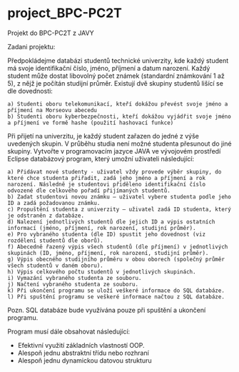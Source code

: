 # project_BPC-PC2T
Projekt do BPC-PC2T z JAVY

Zadani projektu:

Předpokládejme databázi studentů technické univerzity, kde každý student má svoje identifikační číslo,
jméno, příjmení a datum narození. Každý student může dostat libovolný počet známek (standardní 
známkování 1 až 5), z nějž je počítán studijní průměr. Existují dvě skupiny studentů lišící se dle 
dovednosti: 

	a) Studenti oboru telekomunikací, kteří dokážou převést svoje jméno a příjmení na Morseovu abecedu
	b) Studenti oboru kyberbezpečnosti, kteří dokážou vyjádřit svoje jméno a příjmení ve formě hashe (použití hashovací funkce) 

Při přijetí na univerzitu, je každý student zařazen do jedné z výše uvedených skupin. V průběhu studia
není možné studenta přesunout do jiné skupiny. 
Vytvořte v programovacím jazyce JAVA ve vývojovém prostředí Eclipse databázový program, který 
umožní uživateli následující:

	a) Přidávat nové studenty - uživatel vždy provede výběr skupiny, do které chce studenta přiřadit, zadá jeho jméno a příjmení a rok narození. Následně je studentovi přiděleno identifikační číslo odvozené dle celkového pořadí přijímaných studentů. 
	b) Zadat studentovi novou známku – uživatel vybere studenta podle jeho ID a zadá požadovanou známku. 
	c) Propuštění studenta z univerzity – uživatel zadá ID studenta, který je odstraněn z databáze. 
	d) Nalezení jednotlivých studentů dle jejich ID a výpis ostatních informací (jméno, příjmení, rok narození, studijní průměr). 
	e) Pro vybraného studenta (dle ID) spustit jeho dovednost (viz rozdělení studentů dle oborů). 
	f) Abecedně řazený výpis všech studentů (dle příjmení) v jednotlivých skupinách (ID, jméno, příjmení, rok narození, studijní průměr). 
	g) Výpis obecného studijního průměru v obou oborech (společný průměr všech studentů v daném oboru). 
	h) Výpis celkového počtu studentů v jednotlivých skupinách. 
	i) Vymazání vybraného studenta ze souboru. 
	j) Načtení vybraného studenta ze souboru. 
	k) Při ukončení programu se uloží veškeré informace do SQL databáze. 
	l) Při spuštění programu se veškeré informace načtou z SQL databáze.
 
Pozn. SQL databáze bude využívána pouze při spuštění a ukončení programu.

Program musí dále obsahovat následující: 
- Efektivní využití základních vlastností OOP. 
- Alespoň jednu abstraktní třídu nebo rozhraní 
- Alespoň jednu dynamickou datovou strukturu

